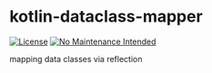 # kotlin-dataclass-mapper

[![License](https://img.shields.io/badge/License-Apache%202.0-blue.svg)](LICENSE)
[![No Maintenance Intended](http://unmaintained.tech/badge.svg)](http://unmaintained.tech/)

mapping data classes via reflection

